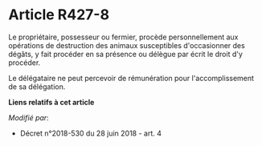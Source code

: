 # Article R427-8

Le propriétaire, possesseur ou fermier, procède personnellement aux opérations de destruction des animaux susceptibles
d'occasionner des dégâts, y fait procéder en sa présence ou délègue par écrit le droit d'y procéder. 

Le délégataire ne peut percevoir de rémunération pour l'accomplissement de sa délégation.

**Liens relatifs à cet article**

_Modifié par_:

  - Décret n°2018-530 du 28 juin 2018 - art. 4
